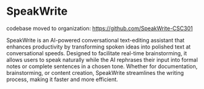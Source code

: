 # SpeakWrite
codebase moved to organization: https://github.com/SpeakWrite-CSC301


SpeakWrite is an AI-powered conversational text-editing assistant that enhances productivity by transforming spoken ideas into polished text at conversational speeds. Designed to facilitate real-time brainstorming, it allows users to speak naturally while the AI rephrases their input into formal notes or complete sentences in a chosen tone. Whether for documentation, brainstorming, or content creation, SpeakWrite streamlines the writing process, making it faster and more efficient.

